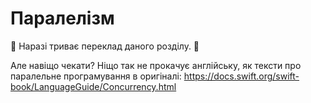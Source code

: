 # Паралелізм

🚧 Наразі триває переклад даного розділу. 🚧 

Але навіщо чекати? Ніщо так не прокачує англійську, як тексти про паралельне програмування в оригіналі: https://docs.swift.org/swift-book/LanguageGuide/Concurrency.html



